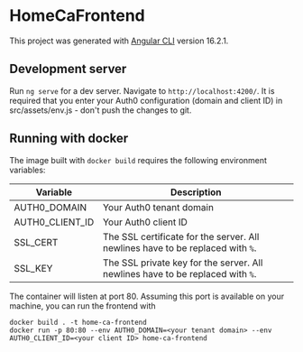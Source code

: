 # HomeCaFrontend

This project was generated with [Angular CLI](https://github.com/angular/angular-cli) version 16.2.1.

## Development server

Run `ng serve` for a dev server. Navigate to `http://localhost:4200/`. It is required that you enter your Auth0 configuration (domain and client ID) in src/assets/env.js - don't push the changes to git. 

## Running with docker

The image built with `docker build` requires the following environment variables:

| Variable | Description |
|-|-|
| AUTH0_DOMAIN | Your Auth0 tenant domain |
| AUTH0_CLIENT_ID | Your Auth0 client ID |
| SSL_CERT | The SSL certificate for the server. All newlines have to be replaced with `%`. |
| SSL_KEY | The SSL private key for the server. All newlines have to be replaced with `%`. |

The container will listen at port 80. Assuming this port is available on your machine, you can run the frontend with

```
docker build . -t home-ca-frontend
docker run -p 80:80 --env AUTH0_DOMAIN=<your tenant domain> --env AUTH0_CLIENT_ID=<your client ID> home-ca-frontend
```